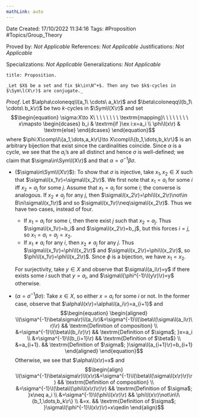 ```yaml
---
mathLink: auto
---
```


<div class="topSpace"></div>

Date Created: 17/10/2022 11:34:16
Tags: #Proposition #Topics/Group_Theory

Proved by: _Not Applicable_
References: _Not Applicable_
Justifications: _Not Applicable_

Specializations: _Not Applicable_
Generalizations: _Not Applicable_

``` ad-Proposition
title: Proposition.

_Let $X$ be a set and fix $k\in\N^+$. Then any two $k$-cycles in $\Sym\l(X\r)$ are conjugate._

```

_Proof_. Let $\alpha\coloneqq\l(a_1\ \cdots\ a_k\r)$ and $\beta\coloneqq\l(b_1\ \cdots\ b_k\r)$ be two $k$-cycles in $\Sym\l(X\r)$ and set
$$\begin{equation}
    \sigma:X\to X\ \ \ \ \ \ \ \ \textrm{mapping}\ \ \ \ \ \ \ \ x\mapsto
    \begin{dcases}
        b_i & \textrm{if }\ex i:x=a_i \\
        \phi\l(x\r) & \textrm{else}
    \end{dcases}
\end{equation}$$
where $\phi:X\comp\l\{a_1,\dots,a_k\r\}\to X\comp\l\{b_1,\dots,b_k\r\}$ is an arbitrary bijection that exist since the cardinalities coincide. Since $\alpha$ is a cycle, we see that the $a_i$$\textrm{'}$s are all distinct and hence $\sigma$ is well-defined; we claim that $\sigma\in\Sym\l(X\r)$ and that $\alpha=\sigma^{-1}\beta\sigma$.
* ($\sigma\in\Sym\l(X\r)$): To show that $\sigma$ is injective, take $x_1,x_2\in X$ such that $\sigma\l(x_1\r)=\sigma\l(x_2\r)$. We first note that $x_1=a_i$ for some $i$ iff $x_2=a_j$ for some $j$. Assume that $x_1=a_i$ for some $i$; the converse is analogous. If $x_2\neq a_j$ for any $j$, then $\sigma\l(x_2\r)=\phi\l(x_2\r)\not\in B\ni\sigma\l(x_1\r)$ and so $\sigma\l(x_1\r)\neq\sigma\l(x_2\r)$. Thus we have two cases, instead of four.
    * If $x_1=a_i$ for some $i$, then there exist $j$ such that $x_2=a_j$. Thus $\sigma\l(x_1\r)=b_i$ and $\sigma\l(x_2\r)=b_j$, but this forces $i=j$, so $x_1=a_i=a_j=x_2$.
    * If $x_1\neq a_i$ for any $i$, then $x_2\neq a_j$ for any $j$. Thus $\sigma\l(x_1\r)=\phi\l(x_2\r)$ and $\sigma\l(x_2\r)=\phi\l(x_2\r)$, so $\phi\l(x_1\r)=\phi\l(x_2\r)$. Since $\phi$ is a bijection, we have $x_1=x_2$.

  For surjectivity, take $y\in X$ and observe that $\sigma\l(a_i\r)=y$ if there exists some $i$ such that $y=a_i$, and $\sigma\l(\phi^{-1}\l(y\r)\r)=y$ otherwise.

* ($\alpha=\sigma^{-1}\beta\sigma$): Take $x\in X$, so either $x=a_i$ for some $i$ or not. In the former case, observe that $\alpha\l(x\r)=\alpha\l(a_i\r)=a_{i+1}$ and
$$\begin{equation}
    \begin{aligned}
        \l(\sigma^{-1}\beta\sigma\r)\l(a_i\r)&=\sigma^{-1}\l(\beta\l(\sigma\l(a_i\r)\r)\r) && \textrm{Definition of composition} \\
        &=\sigma^{-1}\l(\beta\l(b_i\r)\r) && \textrm{Definition of $\sigma$; }x=a_i \\
        &=\sigma^{-1}\l(b_{i+1}\r) && \textrm{Definition of $\beta$} \\
        &=a_{i+1}. && \textrm{Definition of $\sigma$; }\sigma\l(a_{i+1}\r)=b_{i+1}
    \end{aligned}
\end{equation}$$
Otherwise, we see that $\alpha\l(x\r)=x$ and
$$\begin{align}
    \l(\sigma^{-1}\beta\sigma\r)\l(x\r)&=\sigma^{-1}\l(\beta\l(\sigma\l(x\r)\r)\r) && \textrm{Definition of composition} \\
    &=\sigma^{-1}\l(\beta\l(\phi\l(x\r)\r)\r) && \textrm{Definition of $\sigma$; }x\neq a_i \\
    &=\sigma^{-1}\l(\phi\l(x\r)\r) && \phi\l(x\r)\not\in\l\{b_1,\dots,b_k\r\} \\
    &=x. && \textrm{Definition of $\sigma$; }\sigma\l(\phi^{-1}\l(x\r)\r)=x\qedin
\end{align}$$
